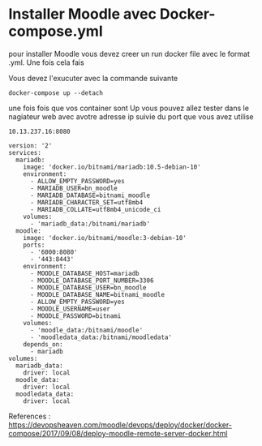 # Installer Moodle avec Docker-compose.yml

pour installer Moodle vous devez creer un run docker file avec le format .yml. Une fois cela fais 

Vous devez l'exucuter avec la commande suivante

``` 
docker-compose up --detach

```

une fois fois que vos container sont Up vous pouvez allez tester dans le nagiateur web avec avotre adresse ip suivie du port que vous avez utilise


```
10.13.237.16:8080

```

```
version: '2'
services:
  mariadb:
    image: 'docker.io/bitnami/mariadb:10.5-debian-10'
    environment:
      - ALLOW_EMPTY_PASSWORD=yes
      - MARIADB_USER=bn_moodle
      - MARIADB_DATABASE=bitnami_moodle
      - MARIADB_CHARACTER_SET=utf8mb4
      - MARIADB_COLLATE=utf8mb4_unicode_ci
    volumes:
      - 'mariadb_data:/bitnami/mariadb'
  moodle:
    image: 'docker.io/bitnami/moodle:3-debian-10'
    ports:
      - '6000:8080'
      - '443:8443'
    environment:
      - MOODLE_DATABASE_HOST=mariadb
      - MOODLE_DATABASE_PORT_NUMBER=3306
      - MOODLE_DATABASE_USER=bn_moodle
      - MOODLE_DATABASE_NAME=bitnami_moodle
      - ALLOW_EMPTY_PASSWORD=yes
      - MOODLE_USERNAME=user
      - MOODLE_PASSWORD=bitnami
    volumes:
      - 'moodle_data:/bitnami/moodle'  
      - 'moodledata_data:/bitnami/moodledata'
    depends_on:
      - mariadb
volumes:
  mariadb_data:
    driver: local
  moodle_data:
    driver: local
  moodledata_data:
    driver: local

```

References : https://devopsheaven.com/moodle/devops/deploy/docker/docker-compose/2017/09/08/deploy-moodle-remote-server-docker.html
